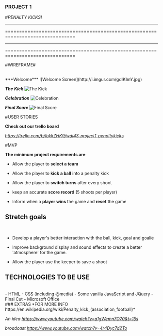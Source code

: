 ### PROJECT 1

#*PENALTY KICKS!*

*******************************************************************************
===============================================================================
*******************************************************************************
===============================================================================





#WIREFRAME#

<br>
***Welcome***
![Welcome Screen](http://i.imgur.com/gdIKImY.jpg)

***The Kick***
![The Kick](http://i.imgur.com/ry27oj8.jpg)

***Celebration***
![Celebration](http://i.imgur.com/WRIj8II.jpg)

***Final Score***
![Final Score](http://i.imgur.com/AzCsdWv.jpg)




#USER STORIES
<br>

**Check out our trello board**

 *https://trello.com/b/lbkkZHK9/wdi43-project1-penaltykicks*
 
 

#MVP
<br>

**The minimum project requirements are**
	
  - Allow the player to **select a team**
  
  - Allow the player to **kick a ball** into a penalty kick
  
  - Allow the player to **switch turns** after every shoot
  
  - keep an accurate **score record** (5 shoots per player)
  - Inform when a **player wins** the game and **reset** the game


## Stretch goals
<br>

- Develop a player's better interaction with the ball, kick, goal and goalie

- Improve background display and sound effects to create a better 'atmosphere' for
  the game.
  
- Allow the player use the keeper to save a shoot


## TECHNOLOGIES TO BE USE
<br>
- HTML
- CSS (including @media)
- Some vanilla JavaScript and JQuery
- Final Cut
- Microsoft Office

<br>
### EXTRAS
 *FOR MORE INFO https://en.wikipedia.org/wiki/Penalty_kick_(association_football)*

 *An idea https://www.youtube.com/watch?v=a1gWemn7O70&t=15s*

 *broadcast https://www.youtube.com/watch?v=4r4Dyc7d2To*
<br>
 
